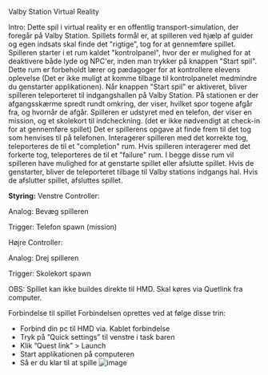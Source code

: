 Valby Station Virtual Reality

Intro:
Dette spil i virtual reality er en offentlig transport-simulation, der foregår på Valby Station.
Spillets formål er, at spilleren ved hjælp af guider og egen indsats skal finde det "rigtige”, tog for at gennemføre spillet.
Spilleren starter i et rum kaldet "kontrolpanel", hvor der er mulighed for at deaktivere både lyde og NPC'er, inden man trykker på knappen "Start spil". Dette rum er forbeholdt lærer og pædagoger for at kontrollere elevens oplevelse (Det er ikke muligt at komme tilbage til kontrolpanelet medmindre du genstarter applikationen).
Når knappen "Start spil" er aktiveret, bliver spilleren teleporteret til indgangshallen på Valby Station.
På stationen er der afgangsskærme spredt rundt omkring, der viser, hvilket spor togene afgår fra, og hvornår de afgår.
Spilleren er udstyret med en telefon, der viser en mission, og et skolekort til indcheckning. 
(det er ikke nødvendigt at check-in for at gennemføre spillet)
Det er spillerens opgave at finde frem til det tog som henvises til på telefonen.
Interagerer spilleren med det korrekte tog, teleporteres de til et "completion" rum.
Hvis spilleren interagerer med det forkerte tog, teleporteres de til et "failure" rum.
I begge disse rum vil spilleren have mulighed for at genstarte spillet eller afslutte spillet.
Hvis de genstarter, bliver de teleporteret tilbage til Valby stations indgangs hal.
Hvis de afslutter spillet, afsluttes spillet.

**Styring:**
Venstre Controller:	

Analog: Bevæg spilleren

Trigger: Telefon spawn (mission)


Højre Controller:

Analog: Drej spilleren

Trigger: Skolekort spawn



OBS: Spillet kan ikke buildes direkte til HMD. Skal køres via Quetlink fra computer.


Forbindelse til spillet
Forbindelsen oprettes ved at følge disse trin:
-	Forbind din pc til HMD via. Kablet forbindelse
-	Tryk på ”Quick settings” til venstre i task baren
-	Klik ”Quest link” > Launch
-	Start applikationen på computeren
-	Så er du klar til at spille
![image](https://github.com/CSrosendahl/WalkWay_Repository/assets/70747550/7aa295a1-1e51-4410-aebd-6a8f564282bf)
